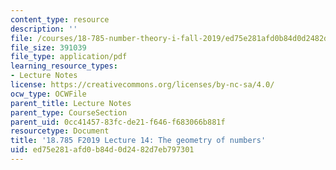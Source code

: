 ```yaml
---
content_type: resource
description: ''
file: /courses/18-785-number-theory-i-fall-2019/ed75e281afd0b84d0d2482d7eb797301_MIT18_785F19_lec14.pdf
file_size: 391039
file_type: application/pdf
learning_resource_types:
- Lecture Notes
license: https://creativecommons.org/licenses/by-nc-sa/4.0/
ocw_type: OCWFile
parent_title: Lecture Notes
parent_type: CourseSection
parent_uid: 0cc41457-83fc-de21-f646-f683066b881f
resourcetype: Document
title: '18.785 F2019 Lecture 14: The geometry of numbers'
uid: ed75e281-afd0-b84d-0d24-82d7eb797301
---
```

